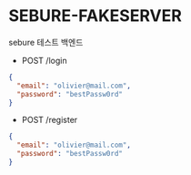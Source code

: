 # SEBURE-FAKESERVER

sebure 테스트 백엔드

- POST /login
```json
{
  "email": "olivier@mail.com",
  "password": "bestPassw0rd"
}
```

- POST /register
```json
{
  "email": "olivier@mail.com",
  "password": "bestPassw0rd"
}
```
